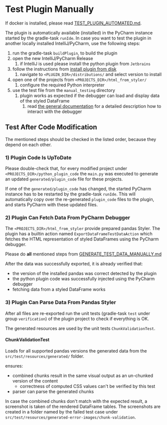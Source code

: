 # Test Plugin Manually
If docker is installed, please read [TEST_PLUGIN_AUTOMATED.md](TEST_PLUGIN_AUTOMATED.md).

The plugin is automatically available (installed) in the PyCharm instance started by the gradle-task `runIde`.
In case you want to test the plugin in another locally installed IntelliJ/PyCharm, use the following steps:

1. run the gradle-task `buildPlugin`, to build the plugin
2. open the new IntelliJ/PyCharm Release
   1. if IntelliJ is used please install the python plugin from `Jetbrains`
3. follow the instructions from [install plugin from disk](https://www.jetbrains.com/help/idea/managing-plugins.html#install_plugin_from_disk)
   1. navigate to `<PLUGIN_DIR>/distributions/` and select version to install
4. open one of the projects from `<PROJECTS_DIR>/html_from_styler/`
   1. configure the required Python interpreter
5. use the test file from the `manual_testing` directory
   1. plugin works as expected if the debugger can load and display data of the styled DataFrame
      1. read [the general documentation](../../README.md#how-does-it-work) for a detailed description how to interact with the debugger

## Test After Code Modification
The mentioned steps should be checked in the listed order, because they depend on each other.

### 1) Plugin Code Is UpToDate
Please double-check that, for every modified project under `<PROJECTS_DIR>/python_plugin_code` the `main.py` was executed to generate an updated `generated/plugin_code` file for these projects.

If one of the `generated/plugin_code` has changed, the started PyCharm instance has to be restarted by the gradle-task `runIde`. 
This will automatically copy over the re-generated `plugin_code` files to the plugin, and starts PyCharm with these updated files.

### 2) Plugin Can Fetch Data From PyCharm Debugger
The `<PROJECTS_DIR>/html_from_styler` provide prepared pandas Styler. 
The plugin has a builtin action named `ExportDataFrameTestDataAction` which fetches the HTML representation of styled DataFrames using the PyCharm debugger.

Please do **all** mentioned steps from [GENERATE_TEST_DATA_MANUALLY.md](GENERATE_TEST_DATA_MANUALLY.md)

After the data was successfully exported, it is already verified that:
- the version of the installed pandas was correct detected by the plugin
- the python plugin code was successfully injected using the PyCharm debugger
- fetching data from a styled DataFrame works

### 3) Plugin Can Parse Data From Pandas Styler
After all files are re-exported run the unit tests (gradle-task `test` under group `verification`) of the plugin project to check if everything is OK.

The generated resources are used by the unit tests `ChunkValidationTest`.

#### ChunkValidationTest
Loads for all supported pandas versions the generated data from the `src/test/resources/generated/` folder.

ensures:
- combined chunks result in the same visual output as an un-chunked version of the content
   - correctness of computed CSS values can't be verified by this test
- parser can parse the generated chunks

In case the combined chunks don't match with the expected result, a screenshot is taken of the rendered DataFrame tables.
The screenshots are created in a folder named by the failed test case under `src/test/resources/generated-error-images/chunk-validation`.

